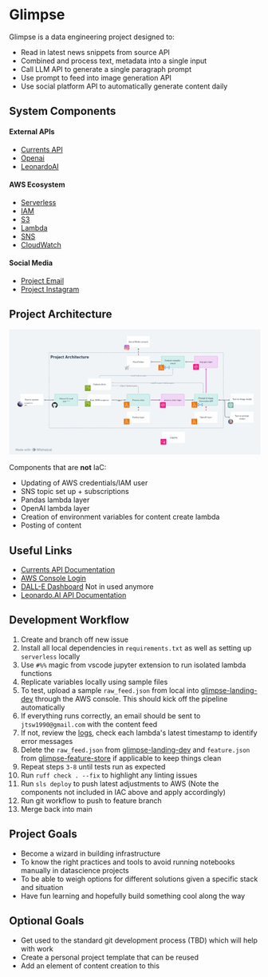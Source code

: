 # Glimpse

Glimpse is a data engineering project designed to:
- Read in latest news snippets from source API
- Combined and process text, metadata into a single input
- Call LLM API to generate a single paragraph prompt
- Use prompt to feed into image generation API
- Use social platform API to automatically generate content daily  

## System Components

#### External APIs
- [Currents API](https://currentsapi.services/en)
- [Openai](https://openai.com/blog/openai-api)
- [LeonardoAI](https://app.leonardo.ai/)

#### AWS Ecosystem
- [Serverless](https://app.serverless.com/)
- [IAM](https://us-east-1.console.aws.amazon.com/iam/home?region=ap-southeast-2#)
- [S3](https://s3.console.aws.amazon.com/s3/buckets?region=ap-southeast-2&region=ap-southeast-2)
- [Lambda](https://ap-southeast-2.console.aws.amazon.com/lambda/home?region=ap-southeast-2)
- [SNS](https://ap-southeast-2.console.aws.amazon.com/sns/v3/home?region=ap-southeast-2#/)
- [CloudWatch](https://ap-southeast-2.console.aws.amazon.com/cloudwatch/home?region=ap-southeast-2#home:)

#### Social Media
- [Project Email](mailto:glimpse.feed@gmail.com)
- [Project Instagram](https://www.instagram.com/glimpse.feed/)

## Project Architecture

![Project Architecture](/docs/glimpse-architecture-diagram-v4.png)


Components that are **not** IaC:
- Updating of AWS credentials/IAM user
- SNS topic set up + subscriptions
- Pandas lambda layer
- OpenAI lambda layer
- Creation of environment variables for content create lambda
- Posting of content

## Useful Links
- [Currents API Documentation](https://currentsapi.services/en/docs/)
- [AWS Console Login](https://ap-southeast-2.console.aws.amazon.com/console/home?region=ap-southeast-2#)
- [DALL-E Dashboard](https://labs.openai.com/collections) Not in used anymore
- [Leonardo.AI API Documentation](https://docs.leonardo.ai/reference/creategeneration)


## Development Workflow
1.  Create and branch off new issue
2. Install all local dependencies in `requirements.txt` as well as setting up `serverless` locally
3. Use `#%%` magic from vscode jupyter extension to run isolated lambda functions
4. Replicate variables locally using sample files
5. To test, upload a sample `raw_feed.json` from local into [glimpse-landing-dev](https://s3.console.aws.amazon.com/s3/buckets/glimpse-landing-dev?region=ap-southeast-2&tab=objects) through the AWS console. This should kick off the pipeline automatically
6. If everything runs correctly, an email should be sent to `jtsw1990@gmail.com` with the content feed
7. If not, review the [logs](https://ap-southeast-2.console.aws.amazon.com/cloudwatch/home?region=ap-southeast-2#home:), check each lambda's latest timestamp to identify error messages
8. Delete the `raw_feed.json` from [glimpse-landing-dev](https://s3.console.aws.amazon.com/s3/buckets/glimpse-landing-dev?region=ap-southeast-2&tab=objects) and `feature.json` from [glimpse-feature-store](https://s3.console.aws.amazon.com/s3/buckets/glimpse-feature-store?region=ap-southeast-2&tab=objects) if applicable to keep things clean
9. Repeat steps `3-8` until tests run as expected 
10. Run `ruff check . --fix` to highlight any linting issues
11. Run `sls deploy` to push latest adjustments to AWS (Note the components not included in IAC above and apply accordingly)
12. Run git workflow to push to feature branch
13. Merge back into main

## Project Goals

- Become a wizard in building infrastructure
- To know the right practices and tools to avoid running notebooks manually in datascience projects
- To be able to weigh options for different solutions given a specific stack and situation
- Have fun learning and hopefully build something cool along the way

## Optional Goals

- Get used to the standard git development process (TBD) which will help with work
- Create a personal project template that can be reused
- Add an element of content creation to this

